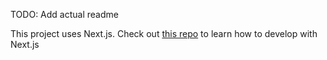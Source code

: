 TODO: Add actual readme

This project uses Next.js.
Check out [this repo](https://github.com/zeit/next.js/) to learn how to develop with Next.js
